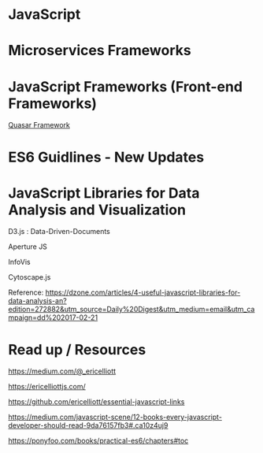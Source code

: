 # JavaScript 

# Microservices Frameworks

# JavaScript Frameworks (Front-end Frameworks)
 [Quasar Framework](http://quasar-framework.org/)

# ES6 Guidlines - New Updates

# JavaScript Libraries for Data Analysis and Visualization
 
 D3.js : Data-Driven-Documents
 
 Aperture JS
 
 InfoVis
 
 Cytoscape.js
 
 Reference: https://dzone.com/articles/4-useful-javascript-libraries-for-data-analysis-an?edition=272882&utm_source=Daily%20Digest&utm_medium=email&utm_campaign=dd%202017-02-21

# Read up / Resources

https://medium.com/@_ericelliott

https://ericelliottjs.com/

https://github.com/ericelliott/essential-javascript-links

https://medium.com/javascript-scene/12-books-every-javascript-developer-should-read-9da76157fb3#.ca10z4uj9

https://ponyfoo.com/books/practical-es6/chapters#toc

